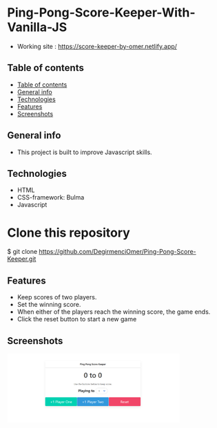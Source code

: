 # Ping-Pong-Score-Keeper-With-Vanilla-JS


- Working site : https://score-keeper-by-omer.netlify.app/

## Table of contents

- [Table of contents](#table-of-contents)
- [General info](#general-info)
- [Technologies](#technologies)
- [Features](#features)
- [Screenshots](#screenshots)

## General info

- This project is built to improve Javascript skills.

## Technologies

- HTML
- CSS-framework: Bulma
- Javascript

# Clone this repository

\$ git clone https://github.com/DegirmenciOmer/Ping-Pong-Score-Keeper.git

## Features

- Keep scores of two players.
- Set the winning score.
- When either of the players reach the winning score, the game ends.
- Click the reset button to start a new game


## Screenshots

<img src="score-keeper.png" width="400" />
<br/>
